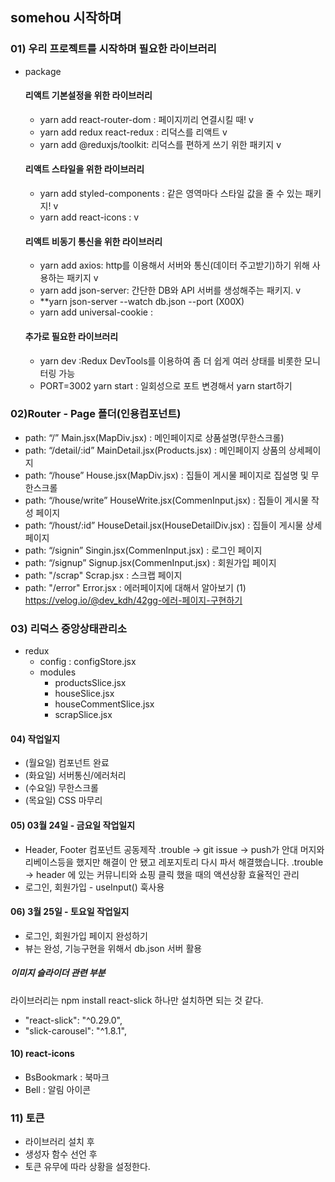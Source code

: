 ## somehou 시작하며
### 01) 우리 프로젝트를 시작하며 필요한 라이브러리 

- package
  #### 리액트 기본설정을 위한 라이브러리
  - yarn add react-router-dom : 페이지끼리 연결시킬 때!        v
  - yarn add redux react-redux : 리덕스를 리액트        v
  - yarn add @reduxjs/toolkit: 리덕스를 편하게 쓰기 위한 패키지      v

  #### 리액트 스타일을 위한 라이브러리
  - yarn add styled-components : 같은 영역마다 스타일 값을 줄 수 있는 패키지!     v
  - yarn add react-icons :       v

  #### 리액트 비동기 통신을 위한 라이브러리 
  - yarn add axios: http를 이용해서 서버와 통신(데이터 주고받기)하기 위해 사용하는 패키지      v
  - yarn add json-server: 간단한 DB와 API 서버를 생성해주는 패키지.      v
  - **yarn json-server --watch db.json --port (X00X)  
  - yarn add universal-cookie : 

  #### 추가로 필요한 라이브러리
  - yarn dev :Redux DevTools를 이용하여 좀 더 쉽게 여러 상태를 비롯한 모니터링 가능
  - PORT=3002 yarn start : 일회성으로 포트 변경해서 yarn start하기

 ### 02)Router - Page 폴더(인용컴포넌트)
  - path: “/”	           Main.jsx(MapDiv.jsx)                 : 메인페이지로 상품설명(무한스크롤)
  - path: “/detail/:id”  MainDetail.jsx(Products.jsx)         : 메인페이지 상품의 상세페이지
  - path: “/house”	     House.jsx(MapDiv.jsx)                : 집들이 게시물 페이지로 집설명 및 무한스크롤
  - path: “/house/write” HouseWrite.jsx(CommenInput.jsx)      : 집들이 게시물 작성 페이지
  - path: “/houst/:id” 	 HouseDetail.jsx(HouseDetailDiv.jsx)  : 집들이 게시물 상세페이지 
  - path: “/signin”	     Singin.jsx(CommenInput.jsx)          : 로그인 페이지 
  - path: “/signup”	     Signup.jsx(CommenInput.jsx)          : 회원가입 페이지
  - path: "/scrap"       Scrap.jsx                             : 스크랩 페이지 
  - path: "/error"       Error.jsx                            : 에러페이지에 대해서 알아보기 
    (1) https://velog.io/@dev_kdh/42gg-에러-페이지-구현하기

### 03) 리덕스 중앙상태관리소
  - redux
    - config : configStore.jsx 
    - modules
      - productsSlice.jsx
      - houseSlice.jsx
      - houseCommentSlice.jsx
      - scrapSlice.jsx

  #### 04) 작업일지 
  - (월요일) 컴포넌트 완료
  - (화요일) 서버통신/에러처리 
  - (수요일) 무한스크롤
  - (목요일) CSS 마무리

  #### 05) 03월 24일 - 금요일 작업일지
  - Header, Footer 컴포넌트 공동제작
   .trouble -> git issue -> push가 안대 머지와 리베이스등을 했지만 해결이 안 됐고
               레포지토리 다시 파서 해결했습니다. 
   .trouble -> header 에 있는 커뮤니티와 쇼핑 클릭 했을 때의 액션상황 효율적인 관리 
  - 로그인, 회원가입 - useInput() 훅사용 
 
 #### 06) 3월 25일 - 토요일 작업일지
 - 로그인, 회원가입 페이지 완성하기
 - 뷰는 완성, 기능구현을 위해서 db.json 서버 활용

  ##### 이미지 슬라이더 관련 부분
  라이브러리는 npm install react-slick 하나만 설치하면 되는 것 같다. 
  - "react-slick": "^0.29.0",
  - "slick-carousel": "^1.8.1",



  #### 10) react-icons
  - BsBookmark : 북마크
  - Bell : 알림 아이콘 <VscBell />

  ### 11) 토큰 
  - 라이브러리 설치 후 
  - 생성자 함수 선언 후 
  -  토큰 유무에 따라 상황을 설정한다.

  